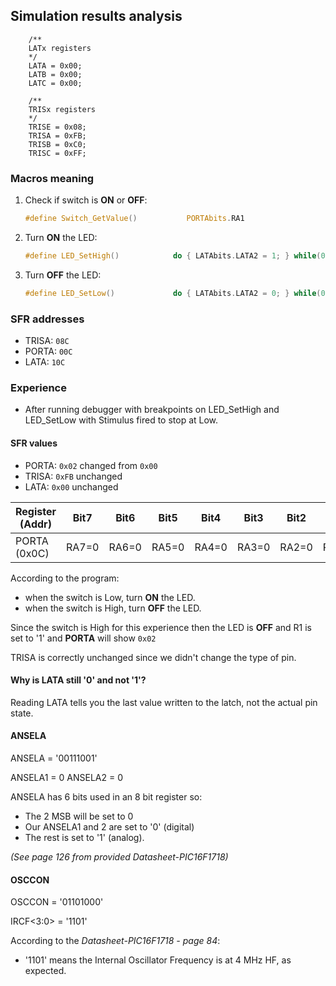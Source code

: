 ## Simulation results analysis

```
    /**
    LATx registers
    */
    LATA = 0x00;
    LATB = 0x00;
    LATC = 0x00;

    /**
    TRISx registers
    */
    TRISE = 0x08;
    TRISA = 0xFB;
    TRISB = 0xC0;
    TRISC = 0xFF;
```

### Macros meaning

1. Check if switch is **ON** or **OFF**:

    ```c
    #define Switch_GetValue()           PORTAbits.RA1
    ```

2. Turn **ON** the LED:

    ```c
    #define LED_SetHigh()            do { LATAbits.LATA2 = 1; } while(0)
    ```

3. Turn **OFF** the LED:

    ```c
    #define LED_SetLow()             do { LATAbits.LATA2 = 0; } while(0)
    ```

### SFR addresses

- TRISA: ```08C```
- PORTA: ```00C```
- LATA: ```10C```


### Experience

- After running debugger with breakpoints on LED_SetHigh and LED_SetLow with Stimulus fired to stop at Low.

#### SFR values
- PORTA: ```0x02```		changed from ```0x00```
- TRISA: ```0xFB``` 	unchanged
- LATA: ```0x00```		unchanged

| Register (Addr) | Bit7  | Bit6  | Bit5  | Bit4  | Bit3  | Bit2  | Bit1  | Bit0  |
| --------------- | ----- | ----- | ----- | ----- | ----- | ----- | ----- | ----- |
| PORTA (0x0C)    | RA7=0 | RA6=0 | RA5=0 | RA4=0 | RA3=0 | RA2=0 | RA1=1 | RA0=0 |


According to the program:
- when the switch is Low, turn **ON** the LED.
- when the switch is High, turn **OFF** the LED.

Since the switch is High for this experience then the LED is **OFF** and R1 is set to '1' and **PORTA** will show ```0x02```

TRISA is correctly unchanged since we didn't change the type of pin.

#### Why is LATA still '0' and not '1'?

Reading LATA tells you the last value written to the latch, not the actual pin state.

#### ANSELA

ANSELA = '00111001'

ANSELA1 = 0
ANSELA2 = 0

ANSELA has 6 bits used in an 8 bit register so:
-  The 2 MSB will be set to 0
- Our ANSELA1 and 2 are set to '0' (digital)
- The rest is set to '1' (analog).

*(See page 126 from provided Datasheet-PIC16F1718)*

#### OSCCON

OSCCON = '01101000'

IRCF<3:0> = '1101'

According to the *Datasheet-PIC16F1718 - page 84*:
- '1101' means the Internal Oscillator Frequency is at 4 MHz HF, as expected.
